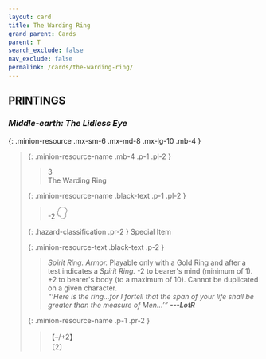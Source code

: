 ```yaml
---
layout: card
title: The Warding Ring
grand_parent: Cards
parent: T
search_exclude: false
nav_exclude: false
permalink: /cards/the-warding-ring/
---
```


## PRINTINGS


### _Middle-earth: The Lidless Eye_

{: .minion-resource .mx-sm-6 .mx-md-8 .mx-lg-10 .mb-4 }
> {: .minion-resource-name .mb-4 .p-1 .pl-2 }
> > <div class="hazard-mp">3</div>
> > <div class="card-name">The Warding Ring</div>
>
> {: .minion-resource-name .black-text .p-1 .pl-2 }
> > -2 ![](/assets/images/mind.svg)
>
> {: .hazard-classification .pr-2 }
> Special Item
>
> {: .minion-resource-text .black-text .p-2 }
> > _Spirit Ring._ _Armor._ Playable only with a Gold Ring and after a test indicates a _Spirit Ring._ -2 to bearer's mind (minimum of 1). +2 to bearer's body (to a maximum of 10). Cannot be duplicated on a given character. <br>_“‘Here is the ring...for I fortell that the span of your life shall be greater than the measure of Men...’”_ ***---&#65279;LotR*** 
> 
> {: .minion-resource-name .p-1 .pr-2 }
> > <div class="card-shield">【&ndash;/+2】</div>
> > <div class="card-corruption-white">〔2〕</div>
